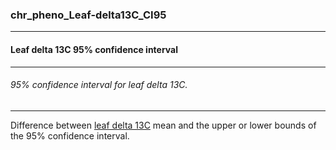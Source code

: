 ### chr_pheno_Leaf-delta13C_CI95



------
#### Leaf delta 13C 95% confidence interval



------
###### 95% confidence interval for leaf delta 13C.



------
Difference between [leaf delta 13C](./chr_pheno_Leaf-delta13C.md) mean and the upper or lower bounds of the 95% confidence interval.